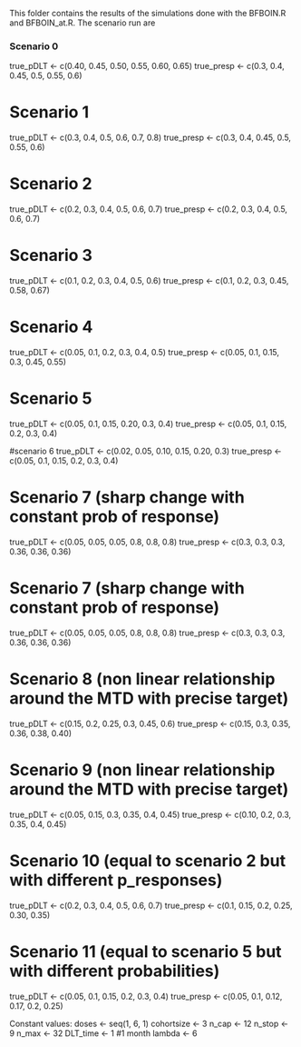 This folder contains the results of the simulations done with the BFBOIN.R and BFBOIN_at.R. 
The scenario run are 

### Scenario 0
true_pDLT <- c(0.40, 0.45, 0.50, 0.55, 0.60, 0.65)
true_presp <- c(0.3, 0.4, 0.45, 0.5, 0.55, 0.6)

# Scenario 1
true_pDLT <- c(0.3, 0.4, 0.5, 0.6, 0.7, 0.8)
true_presp <- c(0.3, 0.4, 0.45, 0.5, 0.55, 0.6)

# Scenario 2
true_pDLT <- c(0.2, 0.3, 0.4, 0.5, 0.6, 0.7)
true_presp <- c(0.2, 0.3, 0.4, 0.5, 0.6, 0.7)

# Scenario 3
true_pDLT <- c(0.1, 0.2, 0.3, 0.4, 0.5, 0.6)
true_presp <- c(0.1, 0.2, 0.3, 0.45, 0.58, 0.67)

# Scenario 4 
true_pDLT <- c(0.05, 0.1, 0.2, 0.3, 0.4, 0.5)
true_presp <- c(0.05, 0.1, 0.15, 0.3, 0.45, 0.55)

# Scenario 5
true_pDLT <- c(0.05, 0.1, 0.15, 0.20, 0.3, 0.4)
true_presp <- c(0.05, 0.1, 0.15, 0.2, 0.3, 0.4)

#scenario 6
true_pDLT <- c(0.02, 0.05, 0.10, 0.15, 0.20, 0.3)
true_presp <- c(0.05, 0.1, 0.15, 0.2, 0.3, 0.4)

# Scenario 7 (sharp change with constant prob of response)
true_pDLT <- c(0.05, 0.05, 0.05, 0.8, 0.8, 0.8)
true_presp <- c(0.3, 0.3, 0.3, 0.36, 0.36, 0.36)

# Scenario 7 (sharp change with constant prob of response)
true_pDLT <- c(0.05, 0.05, 0.05, 0.8, 0.8, 0.8)
true_presp <- c(0.3, 0.3, 0.3, 0.36, 0.36, 0.36)

# Scenario 8 (non linear relationship around the MTD with precise target)
true_pDLT <- c(0.15, 0.2, 0.25, 0.3, 0.45, 0.6)
true_presp <- c(0.15, 0.3, 0.35, 0.36, 0.38, 0.40)

# Scenario 9 (non linear relationship around the MTD with precise target)
true_pDLT <- c(0.05, 0.15, 0.3, 0.35, 0.4, 0.45)
true_presp <- c(0.10, 0.2, 0.3, 0.35, 0.4, 0.45)

# Scenario 10 (equal to scenario 2 but with different p_responses)
true_pDLT <- c(0.2, 0.3, 0.4, 0.5, 0.6, 0.7)
true_presp <- c(0.1, 0.15, 0.2, 0.25, 0.30, 0.35)

# Scenario 11 (equal to scenario 5 but with different probabilities)
true_pDLT <- c(0.05, 0.1, 0.15, 0.2, 0.3, 0.4)
true_presp <- c(0.05, 0.1, 0.12, 0.17, 0.2, 0.25)

Constant values: 
doses <- seq(1, 6, 1)
cohortsize <- 3
n_cap <- 12
n_stop <- 9
n_max <- 32
DLT_time <- 1 #1 month
lambda <- 6 
